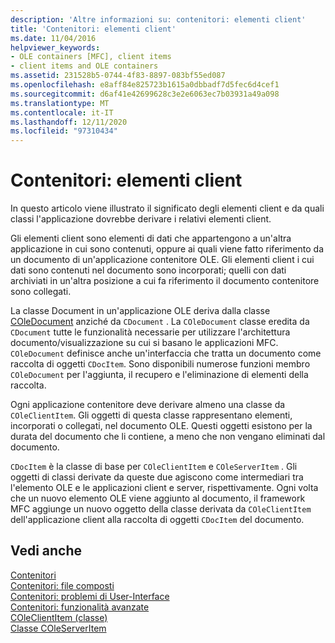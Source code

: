 ```yaml
---
description: 'Altre informazioni su: contenitori: elementi client'
title: 'Contenitori: elementi client'
ms.date: 11/04/2016
helpviewer_keywords:
- OLE containers [MFC], client items
- client items and OLE containers
ms.assetid: 231528b5-0744-4f83-8897-083bf55ed087
ms.openlocfilehash: e8aff84e825723b1615a0dbbadf7d5fec6d4cef1
ms.sourcegitcommit: d6af41e42699628c3e2e6063ec7b03931a49a098
ms.translationtype: MT
ms.contentlocale: it-IT
ms.lasthandoff: 12/11/2020
ms.locfileid: "97310434"
---
```

# <a name="containers-client-items"></a>Contenitori: elementi client

In questo articolo viene illustrato il significato degli elementi client e da quali classi l'applicazione dovrebbe derivare i relativi elementi client.

Gli elementi client sono elementi di dati che appartengono a un'altra applicazione in cui sono contenuti, oppure ai quali viene fatto riferimento da un documento di un'applicazione contenitore OLE. Gli elementi client i cui dati sono contenuti nel documento sono incorporati; quelli con dati archiviati in un'altra posizione a cui fa riferimento il documento contenitore sono collegati.

La classe Document in un'applicazione OLE deriva dalla classe [COleDocument](reference/coledocument-class.md) anziché da `CDocument` . La `COleDocument` classe eredita da `CDocument` tutte le funzionalità necessarie per utilizzare l'architettura documento/visualizzazione su cui si basano le applicazioni MFC. `COleDocument` definisce anche un'interfaccia che tratta un documento come raccolta di oggetti `CDocItem`. Sono disponibili numerose funzioni membro `COleDocument` per l'aggiunta, il recupero e l'eliminazione di elementi della raccolta.

Ogni applicazione contenitore deve derivare almeno una classe da `COleClientItem`. Gli oggetti di questa classe rappresentano elementi, incorporati o collegati, nel documento OLE. Questi oggetti esistono per la durata del documento che li contiene, a meno che non vengano eliminati dal documento.

`CDocItem` è la classe di base per `COleClientItem` e `COleServerItem` . Gli oggetti di classi derivate da queste due agiscono come intermediari tra l'elemento OLE e le applicazioni client e server, rispettivamente. Ogni volta che un nuovo elemento OLE viene aggiunto al documento, il framework MFC aggiunge un nuovo oggetto della classe derivata da `COleClientItem` dell'applicazione client alla raccolta di oggetti `CDocItem` del documento.

## <a name="see-also"></a>Vedi anche

[Contenitori](containers.md)<br/>
[Contenitori: file composti](containers-compound-files.md)<br/>
[Contenitori: problemi di User-Interface](containers-user-interface-issues.md)<br/>
[Contenitori: funzionalità avanzate](containers-advanced-features.md)<br/>
[COleClientItem (classe)](reference/coleclientitem-class.md)<br/>
[Classe COleServerItem](reference/coleserveritem-class.md)
